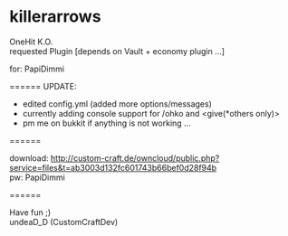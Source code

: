 killerarrows
============

OneHit K.O.                                       
requested Plugin
[depends on Vault + economy plugin ...]

for: PapiDimmi    

======
UPDATE:
  - edited config.yml (added more options/messages)
  - currently adding console support for /ohko <reload> <reset> <disable> and <give(*others only)>
  - pm me on bukkit if anything is not working ...

======

download: 
http://custom-craft.de/owncloud/public.php?service=files&t=ab3003d132fc601743b66bef0d28f94b              
pw: PapiDimmi 

======

Have fun ;)                                                                                   
undeaD_D (CustomCraftDev)
